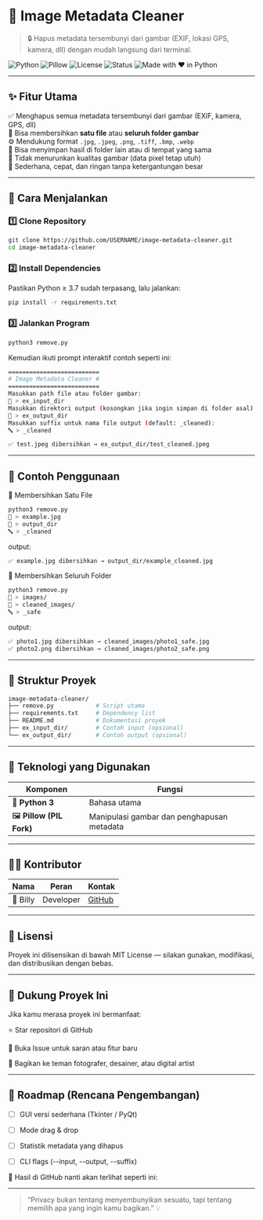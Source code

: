 # 🧹 Image Metadata Cleaner

> 🔒 Hapus metadata tersembunyi dari gambar (EXIF, lokasi GPS, kamera, dll) dengan mudah langsung dari terminal.

![Python](https://img.shields.io/badge/Python-3.x-blue.svg)
![Pillow](https://img.shields.io/badge/Library-Pillow-green.svg)
![License](https://img.shields.io/badge/License-MIT-yellow.svg)
![Status](https://img.shields.io/badge/Status-Stable-success.svg)
![Made with ❤️ in Python](https://img.shields.io/badge/Made%20with-❤️%20in%20Python-red.svg)

---

## ✨ Fitur Utama

✅ Menghapus semua metadata tersembunyi dari gambar (EXIF, kamera, GPS, dll)  
📁 Bisa membersihkan **satu file** atau **seluruh folder gambar**  
⚙️ Mendukung format `.jpg`, `.jpeg`, `.png`, `.tiff`, `.bmp`, `.webp`  
💾 Bisa menyimpan hasil di folder lain atau di tempat yang sama  
🧠 Tidak menurunkan kualitas gambar (data pixel tetap utuh)  
🧩 Sederhana, cepat, dan ringan tanpa ketergantungan besar  

---

## 🚀 Cara Menjalankan

### 1️⃣ Clone Repository

```bash
git clone https://github.com/USERNAME/image-metadata-cleaner.git
cd image-metadata-cleaner
```

### 2️⃣ Install Dependencies

Pastikan Python ≥ 3.7 sudah terpasang, lalu jalankan:
```bash
pip install -r requirements.txt
```

### 3️⃣ Jalankan Program

```bash
python3 remove.py
```

Kemudian ikuti prompt interaktif contoh seperti ini:

```bash
==========================
# Image Metadata Cleaner #
==========================
Masukkan path file atau folder gambar:
📂 > ex_input_dir
Masukkan direktori output (kosongkan jika ingin simpan di folder asal):
📁 > ex_output_dir
Masukkan suffix untuk nama file output (default: _cleaned):
🔤 > _cleaned

✅ test.jpeg dibersihkan → ex_output_dir/test_cleaned.jpeg
```

---

## 🧠 Contoh Penggunaan

🔹 Membersihkan Satu File

```bash
python3 remove.py
📂 > example.jpg
📁 > output_dir
🔤 > _cleaned
```

output: 

```bash
✅ example.jpg dibersihkan → output_dir/example_cleaned.jpg
```

🔹 Membersihkan Seluruh Folder

```bash
python3 remove.py
📂 > images/
📁 > cleaned_images/
🔤 > _safe
```

output: 

```bash
✅ photo1.jpg dibersihkan → cleaned_images/photo1_safe.jpg
✅ photo2.png dibersihkan → cleaned_images/photo2_safe.png
```

---

## 🧩 Struktur Proyek

```bash
image-metadata-cleaner/
├── remove.py            # Script utama
├── requirements.txt     # Dependency list
├── README.md            # Dokumentasi proyek
├── ex_input_dir/        # Contoh input (opsional)
└── ex_output_dir/       # Contoh output (opsional)
```

---

## 🧰 Teknologi yang Digunakan
| Komponen                  | Fungsi                                     |
| ------------------------- | ------------------------------------------ |
| 🐍 **Python 3**           | Bahasa utama                               |
| 🖼️ **Pillow (PIL Fork)** | Manipulasi gambar dan penghapusan metadata |

---

## 🧑‍💻 Kontributor

| Nama    | Peran     | Kontak                                |
| ------- | --------- | ------------------------------------- |
| 🧠 Billy | Developer | [GitHub](https://github.com/0xbillyyy) |

---

## 🪪 Lisensi

Proyek ini dilisensikan di bawah MIT License — silakan gunakan, modifikasi, dan distribusikan dengan bebas.

---

## 🌟 Dukung Proyek Ini

Jika kamu merasa proyek ini bermanfaat:

⭐ Star repositori di GitHub

💬 Buka Issue untuk saran atau fitur baru

🔄 Bagikan ke teman fotografer, desainer, atau digital artist

---

## 🧭 Roadmap (Rencana Pengembangan)

 - [ ] GUI versi sederhana (Tkinter / PyQt)

 - [ ] Mode drag & drop

 - [ ] Statistik metadata yang dihapus

 - [ ] CLI flags (--input, --output, --suffix)

🔹 Hasil di GitHub nanti akan terlihat seperti ini:

---

> “Privacy bukan tentang menyembunyikan sesuatu, tapi tentang memilih apa yang ingin kamu bagikan.” 💡
